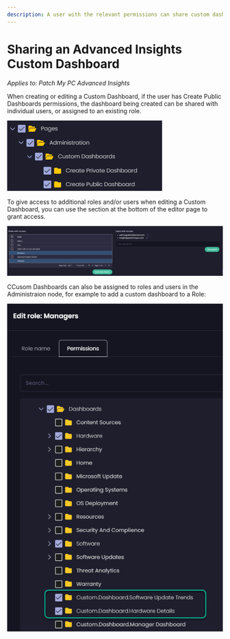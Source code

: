 ```yaml
---
description: A user with the relevant permissions can share custom dashboards
---
```


# Sharing an Advanced Insights Custom Dashboard

_Applies to: Patch My PC Advanced Insights_

When creating or editing a Custom Dashboard, if the user has Create Public Dashboards permissions, the dashboard being created can be shared with individual users, or assigned to an existing role.

![](/_images/image-(1589).png)

To give access to additional roles and/or users when editing a Custom Dashboard, you can use the section at the bottom of the editor page to grant access.

![](/_images/image-(1590).png)

CCusom Dashboards can also be assigned to roles and users in the Administraion node, for example to add a custom dashboard to a Role:

![](/_images/image-(1591).png)